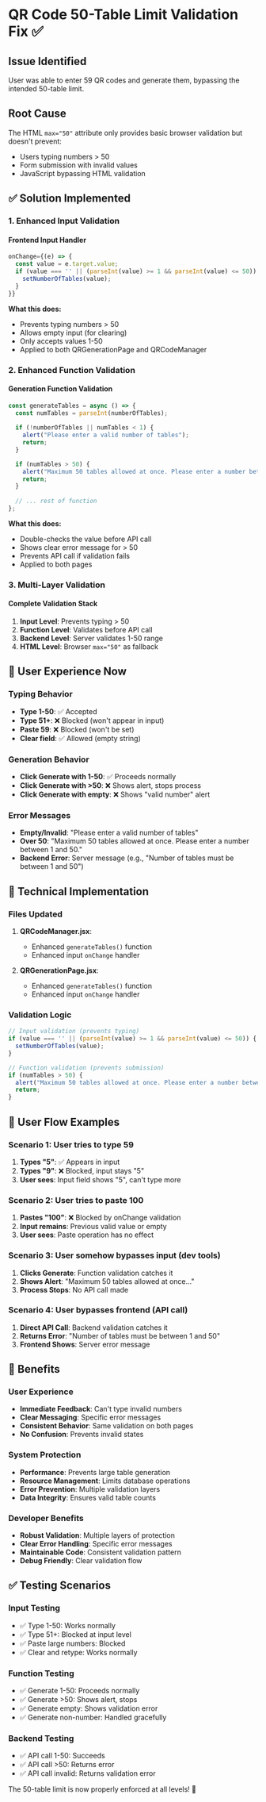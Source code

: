# QR Code 50-Table Limit Validation Fix ✅

## Issue Identified
User was able to enter 59 QR codes and generate them, bypassing the intended 50-table limit.

## Root Cause
The HTML `max="50"` attribute only provides basic browser validation but doesn't prevent:
- Users typing numbers > 50
- Form submission with invalid values
- JavaScript bypassing HTML validation

## ✅ Solution Implemented

### 1. **Enhanced Input Validation**

#### Frontend Input Handler
```javascript
onChange={(e) => {
  const value = e.target.value;
  if (value === '' || (parseInt(value) >= 1 && parseInt(value) <= 50)) {
    setNumberOfTables(value);
  }
}}
```

**What this does:**
- Prevents typing numbers > 50
- Allows empty input (for clearing)
- Only accepts values 1-50
- Applied to both QRGenerationPage and QRCodeManager

### 2. **Enhanced Function Validation**

#### Generation Function Validation
```javascript
const generateTables = async () => {
  const numTables = parseInt(numberOfTables);
  
  if (!numberOfTables || numTables < 1) {
    alert("Please enter a valid number of tables");
    return;
  }

  if (numTables > 50) {
    alert("Maximum 50 tables allowed at once. Please enter a number between 1 and 50.");
    return;
  }
  
  // ... rest of function
};
```

**What this does:**
- Double-checks the value before API call
- Shows clear error message for > 50
- Prevents API call if validation fails
- Applied to both pages

### 3. **Multi-Layer Validation**

#### Complete Validation Stack
1. **Input Level**: Prevents typing > 50
2. **Function Level**: Validates before API call  
3. **Backend Level**: Server validates 1-50 range
4. **HTML Level**: Browser `max="50"` as fallback

## 🎯 User Experience Now

### Typing Behavior
- **Type 1-50**: ✅ Accepted
- **Type 51+**: ❌ Blocked (won't appear in input)
- **Paste 59**: ❌ Blocked (won't be set)
- **Clear field**: ✅ Allowed (empty string)

### Generation Behavior
- **Click Generate with 1-50**: ✅ Proceeds normally
- **Click Generate with >50**: ❌ Shows alert, stops process
- **Click Generate with empty**: ❌ Shows "valid number" alert

### Error Messages
- **Empty/Invalid**: "Please enter a valid number of tables"
- **Over 50**: "Maximum 50 tables allowed at once. Please enter a number between 1 and 50."
- **Backend Error**: Server message (e.g., "Number of tables must be between 1 and 50")

## 🔧 Technical Implementation

### Files Updated
1. **QRCodeManager.jsx**: 
   - Enhanced `generateTables()` function
   - Enhanced input `onChange` handler

2. **QRGenerationPage.jsx**:
   - Enhanced `generateTables()` function  
   - Enhanced input `onChange` handler

### Validation Logic
```javascript
// Input validation (prevents typing)
if (value === '' || (parseInt(value) >= 1 && parseInt(value) <= 50)) {
  setNumberOfTables(value);
}

// Function validation (prevents submission)
if (numTables > 50) {
  alert("Maximum 50 tables allowed at once. Please enter a number between 1 and 50.");
  return;
}
```

## 🎨 User Flow Examples

### Scenario 1: User tries to type 59
1. **Types "5"**: ✅ Appears in input
2. **Types "9"**: ❌ Blocked, input stays "5"
3. **User sees**: Input field shows "5", can't type more

### Scenario 2: User tries to paste 100
1. **Pastes "100"**: ❌ Blocked by onChange validation
2. **Input remains**: Previous valid value or empty
3. **User sees**: Paste operation has no effect

### Scenario 3: User somehow bypasses input (dev tools)
1. **Clicks Generate**: Function validation catches it
2. **Shows Alert**: "Maximum 50 tables allowed at once..."
3. **Process Stops**: No API call made

### Scenario 4: User bypasses frontend (API call)
1. **Direct API Call**: Backend validation catches it
2. **Returns Error**: "Number of tables must be between 1 and 50"
3. **Frontend Shows**: Server error message

## 🚀 Benefits

### User Experience
- **Immediate Feedback**: Can't type invalid numbers
- **Clear Messaging**: Specific error messages
- **Consistent Behavior**: Same validation on both pages
- **No Confusion**: Prevents invalid states

### System Protection
- **Performance**: Prevents large table generation
- **Resource Management**: Limits database operations
- **Error Prevention**: Multiple validation layers
- **Data Integrity**: Ensures valid table counts

### Developer Benefits
- **Robust Validation**: Multiple layers of protection
- **Clear Error Handling**: Specific error messages
- **Maintainable Code**: Consistent validation pattern
- **Debug Friendly**: Clear validation flow

## ✅ Testing Scenarios

### Input Testing
- ✅ Type 1-50: Works normally
- ✅ Type 51+: Blocked at input level
- ✅ Paste large numbers: Blocked
- ✅ Clear and retype: Works normally

### Function Testing  
- ✅ Generate 1-50: Proceeds normally
- ✅ Generate >50: Shows alert, stops
- ✅ Generate empty: Shows validation error
- ✅ Generate non-number: Handled gracefully

### Backend Testing
- ✅ API call 1-50: Succeeds
- ✅ API call >50: Returns error
- ✅ API call invalid: Returns validation error

The 50-table limit is now properly enforced at all levels! 🎉